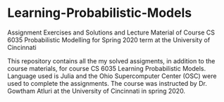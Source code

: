 # Learning-Probabilistic-Models
Assignment Exercises and Solutions and Lecture Material of Course CS 6035 Probabilistic Modelling for Spring 2020 term at the University of Cincinnati

This repository contains all the my solved assigments, in addition to the course materials, for course CS 6035 Learning Probabilistic Models. Language used is Julia and the Ohio Supercomputer Center (OSC) were used to complete the assignments. The course was instructed by Dr. Gowtham Atluri at the University of Cincinnati in spring 2020.
